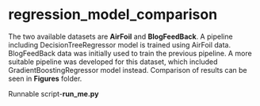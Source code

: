 # regression_model_comparison
The two available datasets are **AirFoil** and **BlogFeedBack**. A pipeline including DecisionTreeRegressor model is trained using AirFoil data. BlogFeedBack data was initially used to train the previous pipeline. A more suitable pipeline was developed for this dataset, which included GradientBoostingRegressor model instead. Comparison of results can be seen in **Figures** folder.  
  
Runnable script-**run_me.py**
